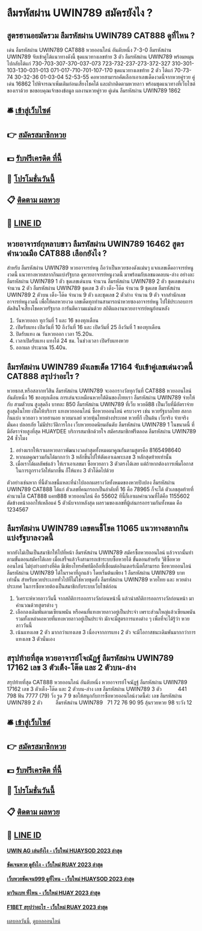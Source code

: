 # ลืมรหัสผ่าน UWIN789 สมัครยังไง ?
## สูตรฮานอยมัดรวม ลืมรหัสผ่าน UWIN789 CAT888 ดูที่ไหน ?
เด่น ลืมรหัสผ่าน UWIN789 CAT888 หวยออนไลน์ อันดับหนึ่ง 7-3-0 ลืมรหัสผ่าน UWIN789 จับเข้าคู่ได้แนวทางดังนี้
ชุดแนวทางเลขท้าย 3 ตัว ลืมรหัสผ่าน UWIN789 พร้อมหมุนไปกลับได้แก่
730-703-307-370-037-073
723-732-237-273-372-327
310-301-103-130-031-013
071-017-710-701-107-170
ชุดแนวทางเลขท้าย 2 ตัว ได้แก่
70-73-74
30-32-36
01-03-04
52-53-55
คอหวยสามารถคัดเลือกเอาเลขเด็ดงวดนี้จากหวยคู่รวย คู่เด่น 16862 ไปพิจารณาเพิ่มเติมก่อนเสี่ยงโชคได้ และฝากติดตามหวยลาว พร้อมชุดแนวทางที่เว็บไซต์ของเราด้วย
ขอขอบคุณเจ้าของข้อมูล
ผลงานหวยคู่รวย คู่เด่น ลืมรหัสผ่าน UWIN789 1862


## 🛎 [เข้าสู่เว็บไซต์](https://bit.ly/3BG5bNw)
## 👉 [สมัครสมาชิกหวย](https://bit.ly/3BG5bNw)
## 💵 [รับฟรีเครดิต ที่นี้](https://bit.ly/3C3mvgS)
## 👑 [โปรโมชั่นวันนี้](https://bit.ly/3C3mvgS)
## 📋 [ติดตาม ผลหวย](https://bit.ly/3C3mvgS)
## 📱 [LINE ID](https://bit.ly/3C3mvgS)

## หวยอาจารย์กุหลาบขาว ลืมรหัสผ่าน UWIN789 16462 สูตรคำนวณมือ CAT888 เลือกยังไง ?
สำหรับ ลืมรหัสผ่าน UWIN789 หวยอาจารย์หนู ถือว่าเป็นหวยซองดังแม่นๆ แจกเลขเด็ดอาจารย์หนูงวดนี้ แนวทางหวยสลากกินแบ่งรัฐบาล ดูหวยอาจารย์หนูงวดนี้ มาพร้อมกับเลขมงคลบน-ล่าง อย่างละ ลืมรหัสผ่าน UWIN789 1 ตัว ชุดเลขเด่นบน จำนวน ลืมรหัสผ่าน UWIN789 2 ตัว ชุดเลขเด่นล่าง จำนวน 2 ตัว ลืมรหัสผ่าน UWIN789 ชุดเลข 3 ตัว เต็ง-โต๊ด จำนวน 9 ชุดเลข ลืมรหัสผ่าน UWIN789 2 ตัวบน เต็ง-โต๊ด จำนวน 9 ตัว
และชุดเลข 2 ตัวล่าง จำนวน 9 ตัว จากสำนักเลขอาจารย์หนูงวดนี้ เพื่อให้คอหวยงวด เลขเด็ดทุกท่านสามารถนำหวยซองอาจารย์หนู ไปใช้ประกอบการตัดสินใจเสี่ยงโชคหวยรัฐบาล การันตีความแม่นด้วย สถิติผลงานหวยอาจารย์หนูย้อนหลัง
1. วันหวยออก ทุกวันที่ 1 และ 16 ของทุกเดือน
2. เปิดรับแทง เปิดวันที่ 10 ถึงวันที่ 16 และ เปิดวันที่ 25 ถึงวันที่ 1 ของทุกเดือน
3. ปิดรับแทง ณ วันหวยออก เวลา 15.20น.
4. เวลาเปิดรับแทง แทงได้ 24 ชม. ในช่วงเวลา เปิดรับแทงหวย
5. ออกผล ประมาณ 15.40น.

## ลืมรหัสผ่าน UWIN789 ผังเลขเด็ด 17164 จับเข้าคู่เลขเด่นงวดนี้ CAT888 สรุปว่าอะไร ?
หวยธกส.หรือสลากทวีสิน ลืมรหัสผ่าน UWIN789 จะออกรางวัลทุกวันที่ CAT888 หวยออนไลน์ อันดับหนึ่ง 16 ของทุกเดือน การเล่นจะเหมือนหวยใต้ดินของไทยเรา ลืมรหัสผ่าน UWIN789 จ่ายให้กับ สามตัวบน สูงสุดถึง บาทละ 850 ลืมรหัสผ่าน UWIN789 ที่เว็บ หวยดี88 เป็นเว็บที่มีอัตราจ่ายสูงสุดในไทย เปิดให้บริการ แทงหวยออนไลน์ ซื้อหวยออนไลน์ ครบวงจร เช่น หวยรัฐบาลไทย สลากกินแบ่ง หวยลาว หวยฮานอย หวยมาเลย์ หวยหุ้นไทยต่างประเทศ หวยยี่กี เป็นต้น เว็บจริง จ่ายจริง มั่นคง ปลอยภัย ไม่มีประวัติการโกง เว็บหวยยอดนิยมอันดับ ลืมรหัสผ่าน UWIN789 1 ในขนาดนี้ ที่มีอัตราจ่ายสูงที่สุด HUAYDEE บริการสมาชิกด้วยใจ สมัครสมาชิกฟรีตลอด ลืมรหัสผ่าน UWIN789 24 ชั่วโมง
1. อย่างแรกให้เราผลหวยลาวพัฒนางวดล่าสุดทั้งหมดมาคูณกันตามสูตรคือ 8165498640
2. หากผลคูณรวมกันได้มากกว่า 3 หลักขึ้นไปให้ตัดเอาเฉพาะเลข 3 หลักสุดท้ายเท่านั้น
3. เมื่อเราได้ผลลัพธ์แล้ว ให้เราเอาเลขมา ซื้อหวยลาว 3 ตัวตรงได้เลย แต่ถ้าหากต้องการเพิ่มโอกาสในการถูกรางวัลให้มากขึ้น ก็ให้แทง 3 ตัวโต๊ดไปด้วย

ตัวอย่างเช่นหาก
ที่นี้ตัวเลขนี้แหละที่นำไปออกผลรางวัลทั้งหมดของหวยปิงปอง ลืมรหัสผ่าน UWIN789 CAT888 ได้แก่
ตัวเลขที่คนกรอกเป็นลำดับที่ 16 คือ 78965
ก็จะได้ ตัวเลขสุดท้ายที่คำนวนได้ CAT888 แคท888 หวยออนไลน์ คือ 55602
ทีนี้ก็เอาผลคำนวณที่ได้คือ 1155602 ตัดข้างหน้าออกให้เหลือแค่ 5 ตัวนับจากหลังสุด
ผลรวมของเลขที่ผู้เล่นกรอกรวมกันทั้งหมด คือ 1234567

## ลืมรหัสผ่าน UWIN789 เลขฅนชี้โชค 11065 แนวทางสลากกินแบ่งรัฐบาลงวดนี้
หากยังไม่เป็นเป็นสมาชิกให้ไปที่หน้า ลืมรหัสผ่าน UWIN789 สมัครซื้อหวยออนไลน์ แล้วจากนั้นทำตามขั้นตอนสมัครได้เลย เมื่อเสร็จแล้วจึงสามารถเข้าระบบซื้อหวยได้
ขั้นตอนสำหรับ วิธีซื้อหวยออนไลน์ ไม่ยุ่งย่างอย่างที่คิด มีเพียงโทรศัพท์มือถือที่เชื่อมต่ออินเตอร์เน็ตก็สามารถ ซื้อหวยออนไลน์ ลืมรหัสผ่าน UWIN789 ได้ในราคาที่ถูกแล้ว โดยเริ่มต้นเพียง 1 ลืมรหัสผ่าน UWIN789 บาทเท่านั้น สำหรับหวยประเภททั่วไปที่ไม่ใช่หวยชุดทั้ง ลืมรหัสผ่าน UWIN789 หวยไทย และ หวยต่างประเทศ ในการซื้อหวยต้องเป็นสมาชิกกับระบบเว็บไซต์ก่อน
1. วิเคราะห์หวยลาววันนี้ จากสถิติการออกรางวัลก่อนหน้านี้ แล้วนำสถิติการออกรางวัลก่อนหน้า มาคำนวณด้วยสูตรต่าง ๆ
2. เลือกลงเดิมพันตามเซียนพนัน หรือคนที่แทงหวยลาวอยู่เป็นประจำ เพราะส่วนใหญ่แล้วเซียนพนัน รวมทั้งเหล่าคอหวยที่แทงหวยลาวอยู่เป็นประจำ มักจะมีสูตรการแทงต่าง ๆ เพื่อที่จะได้รู้ว่า หวยลาววันนี้
3. เน้นแทงเลข 2 ตัว มากกว่าแทงเลข 3 เนื่องจากการแทง 2 ตัว จะมีโอกาสชนะเดิมพันมากกว่าการแทงเลข 3 ตัวนั่นเอง

## สรุปท้ายที่สุด หวยอาจารย์โจณัฏฐ์ ลืมรหัสผ่าน UWIN789 17162 เลข 3 ตัวเต็ง-โต๊ด และ 2 ตัวบน-ล่าง
สรุปท้ายที่สุด CAT888 หวยออนไลน์ อันดับหนึ่ง หวยอาจารย์โจณัฏฐ์ ลืมรหัสผ่าน UWIN789 17162 เลข 3 ตัวเต็ง-โต๊ด และ 2 ตัวบน-ล่าง เลข ลืมรหัสผ่าน UWIN789 3 ตัว           441 798
ฟัน 7777 (79)
วิ่ง รูด 7 9
ขอให้สนุกกับการซื้อหวยออนไลน์งวดนี้ค่ะ
เลข ลืมรหัสผ่าน UWIN789 2 ตัว         ลืมรหัสผ่าน UWIN789   71 72 76 90 95 ลุ้นรวยหวย 98
ระวัง 12

## 🛎 [เข้าสู่เว็บไซต์](https://bit.ly/3BG5bNw)
## 👉 [สมัครสมาชิกหวย](https://bit.ly/3BG5bNw)
## 💵 [รับฟรีเครดิต ที่นี้](https://bit.ly/3C3mvgS)
## 👑 [โปรโมชั่นวันนี้](https://bit.ly/3C3mvgS)
## 📋 [ติดตาม ผลหวย](https://bit.ly/3C3mvgS)
## 📱 [LINE ID](https://bit.ly/3C3mvgS)

#### [UWIN AG เล่นยังไง - เว็บใหม่ HUAYSOD 2023 ล่าสุด](https://atom.io/themes/uwin%20ag%20เล่นยังไง%20-%20เว็บใหม่%20huaysod%202023%20ล่าสุด)
#### [ชัดเจนหวย ดูยังไง - เว็บใหม่ RUAY 2023 ล่าสุด](https://atom.io/themes/ชัดเจนหวย%20ดูยังไง%20-%20เว็บใหม่%20ruay%202023%20ล่าสุด)
#### [เว็บหวยชัดเจน999 ดูที่ไหน - เว็บใหม่ HUAYSOD 2023 ล่าสุด](https://atom.io/themes/เว็บหวยชัดเจน999%20ดูที่ไหน%20-%20เว็บใหม่%20huaysod%202023%20ล่าสุด)
#### [มาวินเบท ที่ไหน - เว็บใหม่ HUAY 2023 ล่าสุด](https://atom.io/themes/มาวินเบท%20ที่ไหน%20-%20เว็บใหม่%20huay%202023%20ล่าสุด)
#### [F1BET สรุปว่าอะไร - เว็บใหม่ RUAY 2023 ล่าสุด](https://atom.io/themes/f1bet%20สรุปว่าอะไร%20-%20เว็บใหม่%20ruay%202023%20ล่าสุด)

[ผลบอลวันนี้](https://siamsport.tv "ผลบอลวันนี้"), [ดูบอลออนไลน์](https://siamsport.tv/ดูบอลสด "ดูบอลออนไลน์")